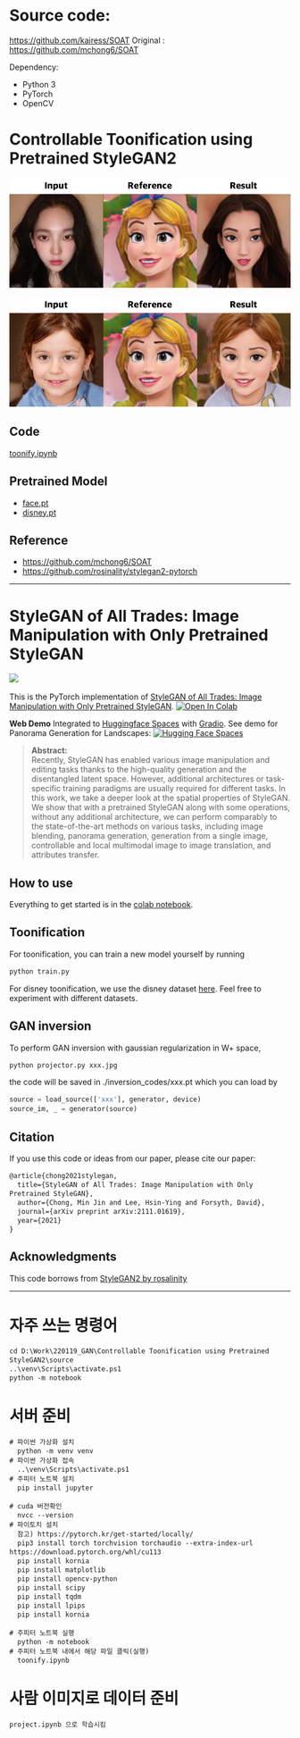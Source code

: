 # Source code:
https://github.com/kairess/SOAT
Original : https://github.com/mchong6/SOAT

Dependency:
- Python 3
- PyTorch
- OpenCV


# Controllable Toonification using Pretrained StyleGAN2

![](imgs/result1.png)

![](imgs/result2.png)

## Code

[toonify.ipynb](toonify.ipynb)

## Pretrained Model

- [face.pt](https://drive.google.com/uc?id=1dOBo4xWUwM7-BwHWZgp-kV1upaD6tHAh)
- [disney.pt](https://drive.google.com/uc?id=1n2uQ5s2XdUBGIcZA9Uabz1mkjVvKWFeG)
## Reference

- https://github.com/mchong6/SOAT
- https://github.com/rosinality/stylegan2-pytorch

---

# StyleGAN of All Trades: Image Manipulation with Only Pretrained StyleGAN
![](teaser.jpg)

This is the PyTorch implementation of [StyleGAN of All Trades: Image Manipulation with Only Pretrained StyleGAN](https://arxiv.org/abs/2111.01619). [![Open In Colab](https://colab.research.google.com/assets/colab-badge.svg)](https://colab.research.google.com/github/mchong6/SOAT/blob/main/infinity.ipynb)

**Web Demo**
Integrated to [Huggingface Spaces](https://huggingface.co/spaces) with [Gradio](https://github.com/gradio-app/gradio). See demo for Panorama Generation for Landscapes: [![Hugging Face Spaces](https://img.shields.io/badge/%F0%9F%A4%97%20Hugging%20Face-Spaces-blue)](https://huggingface.co/spaces/akhaliq/SOAT)

>**Abstract:**<br>
Recently, StyleGAN has enabled various image manipulation and editing tasks thanks to the high-quality generation and the disentangled latent space. However, additional architectures or task-specific training paradigms are usually required for different tasks. In this work, we take a deeper look at the spatial properties of StyleGAN. We show that with a pretrained StyleGAN along with some operations, without any additional architecture, we can perform comparably to the state-of-the-art methods on various tasks, including image blending, panorama generation, generation from a single image, controllable and local multimodal image to image translation, and attributes transfer.


## How to use
Everything to get started is in the [colab notebook](https://colab.research.google.com/github/mchong6/SOAT/blob/main/infinity.ipynb).

## Toonification
For toonification, you can train a new model yourself by running
```bash
python train.py
```
For disney toonification, we use the disney dataset [here](https://github.com/justinpinkney/toonify). Feel free to experiment with different datasets.

## GAN inversion
To perform GAN inversion with gaussian regularization in W+ space,
```bash
python projector.py xxx.jpg
```
the code will be saved in ./inversion_codes/xxx.pt which you can load by
```python
source = load_source(['xxx'], generator, device)
source_im, _ = generator(source)

```

## Citation
If you use this code or ideas from our paper, please cite our paper:
```
@article{chong2021stylegan,
  title={StyleGAN of All Trades: Image Manipulation with Only Pretrained StyleGAN},
  author={Chong, Min Jin and Lee, Hsin-Ying and Forsyth, David},
  journal={arXiv preprint arXiv:2111.01619},
  year={2021}
}
```

## Acknowledgments
This code borrows from [StyleGAN2 by rosalinity](https://github.com/rosinality/stylegan2-pytorch)



---
# 자주 쓰는 명령어
	cd D:\Work\220119_GAN\Controllable Toonification using Pretrained StyleGAN2\source
	..\venv\Scripts\activate.ps1
	python -m notebook    



# 서버 준비

    # 파이썬 가상화 설치
      python -m venv venv           
    # 파이썬 가상화 접속
      ..\venv\Scripts\activate.ps1  
    # 주피터 노트북 설치
      pip install jupyter

    # cuda 버전확인
      nvcc --version
    # 파이토치 설치
      참고) https://pytorch.kr/get-started/locally/
      pip3 install torch torchvision torchaudio --extra-index-url https://download.pytorch.org/whl/cu113
      pip install kornia
      pip install matplotlib
      pip install opencv-python
      pip install scipy
      pip install tqdm
      pip install lpips
      pip install kornia

    # 주피터 노트북 실행
      python -m notebook    
    # 주피터 노트북 내에서 해당 파일 클릭(실행)
      toonify.ipynb


# 사람 이미지로 데이터 준비
    project.ipynb 으로 학습시킴


